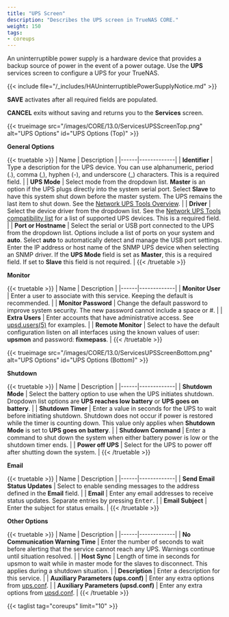 ```yaml
---
title: "UPS Screen"
description: "Describes the UPS screen in TrueNAS CORE."
weight: 150
tags:
- coreups
---
```


An uninterruptible power supply is a hardware device that provides a backup source of power in the event of a power outage. Use the **UPS** services screen to configure a UPS for your TrueNAS.

{{< include file="/_includes/HAUninterruptiblePowerSupplyNotice.md" >}}

**SAVE** activates after all required fields are populated.

**CANCEL** exits without saving and returns you to the **Services** screen.

{{< trueimage src="/images/CORE/13.0/ServicesUPSScreenTop.png" alt="UPS Options" id="UPS Options (Top)" >}}

**General Options**

{{< truetable >}}
| Name | Description |
|------|-------------|
| **Identifier** | Type a description for the UPS device. You can use alphanumeric, period (.), comma (,), hyphen (-), and underscore (_) characters. This is a required field. |
| **UPS Mode** | Select mode from the dropdown list. **Master** is an option if the UPS plugs directly into the system serial port. Select **Slave** to have this system shut down before the master system. The UPS remains the last item to shut down. See the [Network UPS Tools Overview](http://networkupstools.org/docs/user-manual.chunked/ar01s02.html#_monitoring_client). |
| **Driver** | Select the device driver from the dropdown list. See the [Network UPS Tools compatibility list](http://networkupstools.org/stable-hcl.html) for a list of supported UPS devices. This is a required field. |
| **Port or Hostname** | Select the serial or USB port connected to the UPS from the dropdown list. Options include a list of ports on your system and **auto**. Select **auto** to automatically detect and manage the USB port settings. Enter the IP address or host name of the SNMP UPS device when selecting an SNMP driver. If the **UPS Mode** field is set as **Master**, this is a required field. If set to **Slave** this field is not required. |
{{< /truetable >}}

**Monitor**

{{< truetable >}}
| Name | Description |
|------|-------------|
| **Monitor User** | Enter a user to associate with this service. Keeping the default is recommended. |
| **Monitor Password** | Change the default password to improve system security. The new password cannot include a space or #. |
| **Extra Users** | Enter accounts that have administrative access. See [upsd.users(5)](https://www.freebsd.org/cgi/man.cgi?query=upsd.users) for examples. |
| **Remote Monitor** | Select to have the default configuration listen on all interfaces using the known values of user: **upsmon** and password: **fixmepass**. |
{{< /truetable >}}

{{< trueimage src="/images/CORE/13.0/ServicesUPSScreenBottom.png" alt="UPS Options" id="UPS Options (Bottom)" >}}

**Shutdown**
 
{{< truetable >}}
| Name | Description |
|------|-------------|
| **Shutdown Mode** | Select the battery option to use when the UPS initiates shutdown. Dropdown list options are **UPS reaches low battery** or **UPS goes on battery**. |
| **Shutdown Timer** | Enter a value in seconds for the UPS to wait before initiating shutdown. Shutdown does not occur if power is restored while the timer is counting down. This value only applies when **Shutdown Mode** is set to **UPS goes on battery**. |
| **Shutdown Command** | Enter a command to shut down the system when either battery power is low or the shutdown timer ends. |
| **Power off UPS** | Select for the UPS to power off after shutting down the system. |
{{< /truetable >}}

**Email**

{{< truetable >}}
| Name | Description |
|------|-------------|
| **Send Email Status Updates** | Select to enable sending messages to the address defined in the **Email** field. |
| **Email** | Enter any email addresses to receive status updates. Separate entries by pressing <kbd>Enter</kbd>. |
| **Email Subject** | Enter the subject for status emails. |
{{< /truetable >}}

**Other Options**

{{< truetable >}}
| Name | Description |
|------|-------------|
| **No Communication Warning Time** | Enter the number of seconds to wait before alerting that the service cannot reach any UPS. Warnings continue until situation resolved. |
| **Host Sync** | Length of time in seconds for upsmon to wait while in master mode for the slaves to disconnect. This applies during a shutdown situation. |
| **Description** | Enter a description for this service. |
| **Auxiliary Parameters (ups.conf)** | Enter any extra options from [ups.conf](http://networkupstools.org/docs/man/ups.conf.html). |
| **Auxiliary Parameters (upsd.conf)** | Enter any extra options from [upsd.conf](http://networkupstools.org/docs/man/upsd.conf.html). |
{{< /truetable >}}

{{< taglist tag="coreups" limit="10" >}}
